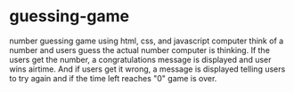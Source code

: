 # guessing-game
number guessing game using html, css, and javascript
computer think of a number and users guess the actual number
computer is thinking. If the users get the number, a congratulations
message is displayed and user wins airtime.
And if users get it wrong, a message is displayed telling users
to try again and if the time left reaches "0" game is over.
